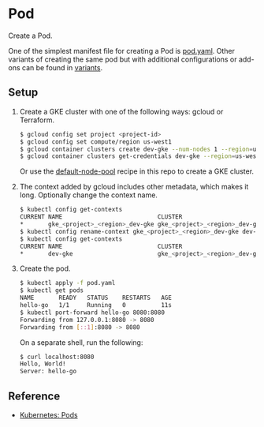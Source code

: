 # Pod

Create a Pod.

One of the simplest manifest file for creating a Pod is [pod.yaml](pod-simple.yaml). Other variants of creating the same pod but with additional configurations or add-ons can be found in [variants](variants).

## Setup

1. Create a GKE cluster with one of the following ways: gcloud or Terraform.

   ```bash
   $ gcloud config set project <project-id>
   $ gcloud config set compute/region us-west1
   $ gcloud container clusters create dev-gke --num-nodes 1 --region=us-west1
   $ gcloud container clusters get-credentials dev-gke --region=us-west1
   ```
   
   Or use the [default-node-pool](../../terraform/gcp/gke/default-node-pool) recipe in this repo to create a GKE cluster.
   
1. The context added by gcloud includes other metadata, which makes it long. Optionally change the context name.

   ```bash
   $ kubectl config get-contexts
   CURRENT NAME                           CLUSTER                        AUTHINFO                       NAMESPACE
   *       gke_<project>_<region>_dev-gke gke_<project>_<region>_dev-gke gke_<project>_<region>_dev-gke
   $ kubectl config rename-context gke_<project>_<region>_dev-gke dev-gke
   $ kubectl config get-contexts
   CURRENT NAME                           CLUSTER                        AUTHINFO                       NAMESPACE
   *       dev-gke                        gke_<project>_<region>_dev-gke gke_<project>_<region>_dev-gke
   ```

1. Create the pod.

   ```bash
   $ kubectl apply -f pod.yaml
   $ kubectl get pods                        
   NAME       READY   STATUS    RESTARTS   AGE
   hello-go   1/1     Running   0          11s
   $ kubectl port-forward hello-go 8080:8080
   Forwarding from 127.0.0.1:8080 -> 8080
   Forwarding from [::1]:8080 -> 8080
   ```

   On a separate shell, run the following:
   
   ```bash
   $ curl localhost:8080
   Hello, World!
   Server: hello-go
   ```

## Reference

* [Kubernetes: Pods](https://kubernetes.io/docs/concepts/workloads/pods/)
